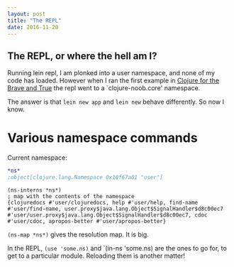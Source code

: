 ```yaml
---
layout: post
title: "The REPL"
date: 2016-11-20
---
```

The REPL, or where the hell am I?
-----------------------

Running lein repl, I am plonked into a user namespace, and none of my code has loaded. However when I ran the first example in [Clojure for the Brave and True](http://www.braveclojure.com/getting-started) the repl went to a `clojure-noob.core' namespace.

The answer is that `lein new app` and `lein new` behave differently. So now I know.

# Various namespace commands

Current namespace:

~~~ clojure
*ns*
;object[clojure.lang.Namespace 0x10f67a01 "user"]
~~~

~~~
(ns-interns *ns*)
; map with the contents of the namespace
{clojuredocs #'user/clojuredocs, help #'user/help, find-name #'user/find-name, user.proxy$java.lang.Object$SignalHandler$d8c00ec7 #'user/user.proxy$java.lang.Object$SignalHandler$d8c00ec7, cdoc #'user/cdoc, apropos-better #'user/apropos-better}
~~~
`(ns-map *ns*)` gives the resolution map. It is big.

In the REPL, `(use 'some.ns)` and `(in-ns 'some.ns) are the ones to go for, to get to a particular module. Reloading them is another matter!


